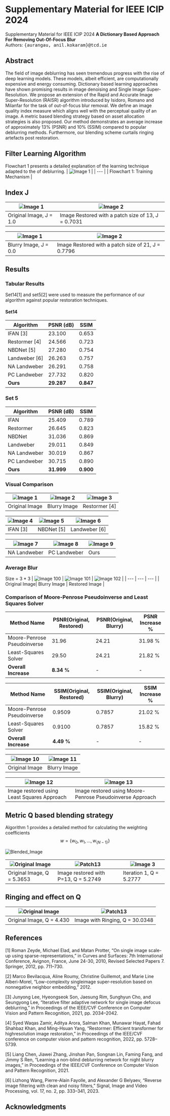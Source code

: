 # Supplementary Material for IEEE ICIP 2024
Supplementary Material for IEEE ICIP 2024
**A Dictionary Based Approach For Removing Out-Of-Focus Blur** <br />
Authors: <samp>{aurangau, anil.kokaram}@tcd.ie</samp>

## Abstract
The field of image deblurring has seen tremendous progress with the rise of deep learning models. These models, albeit efficient, are computationally expensive and energy consuming. Dictionary based learning approaches have shown promising results in image denoising and Single Image Super-Resolution. We propose an extension of the Rapid and Accurate Image Super-Resolution (RAISR) algorithm introduced by Isidoro, Romano and Milanfar for the task of out-of-focus blur removal. We define an image quality index measure which aligns well with the perceptual quality of an image. A metric based blending strategy based on asset allocation strategies is also proposed. Our method demonstrates an average increase of approximately 13% (PSNR) and 10% (SSIM) compared to popular deblurring methods. Furthermore, our blending scheme curtails ringing artefacts post restoration.

## Filter Learning Algorithm
Flowchart 1 presents a detailed explanation of the learning technique adapted to the of deblurring.
| ![Image 1](algorithms/training_flow.png) |
| --- |
| Flowchart 1: Training Mechanism |

## Index J
| ![Image 1](IndexJ_Experiments/barbara_original.png) | ![Image 2](IndexJ_Experiments/barbara_p13_restored.png) |
| --- | --- |
| Original Image, J = 1.0 | Image Restored with a patch size of 13, J = 0.7031 |

| ![Image 1](IndexJ_Experiments/barbara_blurred.png) | ![Image 2](IndexJ_Experiments/barbara_p21_rsetored.png) |
| --- | --- |
| Blurry Image, J = 0.0 | Image Restored with a patch size of 21, J = 0.7796 |


## Results

### Tabular Results 
Set14[1] and set5[2] were used to measure the performance of our algorithm against popular restoration techniques. 
#### Set14
| Algorithm | PSNR (dB) | SSIM |
| --- | --- | --- |
| IFAN [3] | 23.100 | 0.653 | 
| Restormer [4] | 24.566 | 0.723 | 
| NBDNet [5] | 27.280 | 0.754 | 
| Landweber [6] | 26.263 | 0.757 | 
| NA Landweber | 26.291 | 0.758 | 
| PC Landweber | 27.732 | 0.820 | 
| **Ours**| **29.287** | **0.847** |  

### Set 5
| Algorithm | PSNR (dB) | SSIM |
| --- | --- | --- |
| IFAN | 25.409 | 0.789 | 
| Restormer| 26.645 | 0.823 | 
| NBDNet| 31.036 | 0.869 | 
| Landweber | 29.011 | 0.849 | 
| NA Landweber | 30.019 | 0.867 | 
| PC Landweber | 30.715 | 0.890 |
| **Ours** | **31.999** | **0.900** | 

### Visual Comparison 
| ![Image 1](Superimposed_Images/face_original_superimposed.png) | ![Image 2](Superimposed_Images/face_blurred_superimposed.png) | ![Image 3](Superimposed_Images/face_restormer_superimposed.png) |
| --- | --- | --- |
| Original Image | Blurry Image | Restormer [4] |

| ![Image 4](Superimposed_Images/face_ifan_superimposed.png) | ![Image 5](Superimposed_Images/face_NBDNet_superimposed.png) | ![Image 6](Superimposed_Images/face_L_superimposed.png) |
| --- | --- | --- |
| IFAN [3] | NBDNet [5] | Landweber [6] |

| ![Image 7](Superimposed_Images/face_NAL_superimposed.png) | ![Image 8](Superimposed_Images/face_PCL_superimposed.png) | ![Image 9](Superimposed_Images/face_RAID_superimposed.png) |
| --- | --- | --- |
| NA Landweber | PC Landweber | Ours |

### Average Blur
Size = 3 * 3
| ![Image 100](Box_Blur_Comparison/barbara_original.png) | ![Image 101](Box_Blur_Comparison/barbara_blurred_3_box.png) | ![Image 102](Box_Blur_Comparison/barbara_restored_3_box.png)  |
| --- | --- | --- |
| Original Image| Blurry Image | Restored Image |

### Comparison of Moore-Penrose Pseudoinverse and Least Squares Solver
| Method Name | PSNR(Original, Restored) | PSNR(Original, Blurry) | PSNR Increase % |
| --- | --- | --- | --- |
| Moore-Penrose Pseudoinverse | 31.96 | 24.21 | 31.98 % | 
| Least-Squares Solver | 29.50 | 24.21 | 21.82 % | 
| **Overall Increase** | **8.34 %** | - | - | 

| Method Name | SSIM(Original, Restored) | SSIM(Original, Blurry) | SSIM Increase % |
| --- | --- | --- | --- | 
| Moore-Penrose Pseudoinverse | 0.9509 | 0.7857 | 21.02 % |
| Least-Squares Solver | 0.9100 | 0.7857 | 15.82 % |
| **Overall Increase** | **4.49 %** | - | - | 


| ![Image 10](MP_LS_Comparison/img_001_SRF_2_HR_original.png) | ![Image 11](MP_LS_Comparison/img_001_SRF_2_HR_blurred.png) |
| --- | --- |
| Original Image | Blurry Image |

| ![Image 12](MP_LS_Comparison/img_001_SRF_2_HR_LeastSquares_restored.png) | ![Image 13](MP_LS_Comparison/img_001_SRF_2_HR_MoorePenrose_restored.png) |
| --- | --- |
| Image restored using Least Squares Approach | Image restored using Moore-Penrose Pseudoinverse Approach |



## Metric Q based blending strategy
Algorithm 1 provides a detailed method for calculating the weighting coefficients $$w = \{w_0, w_1, \ldots, w_{\{N-1\}}\}$$ 

![Blended_Image](algorithms/blending_algorithm.png)




| ![Original Image](upd_blended_images/flower_original_new_superimposed.png) | ![Patch13](upd_blended_images/flower_P13_new_superimposed.png) | ![Image 3](upd_blended_images/flower_iter1_new_superimposed.png) |
| --- | --- | --- |
| Original Image, Q = 5.3653 | Image restored with P=13, Q = 5.2749 | Iteration 1, Q = 5.2777 |

## Ringing and effect on Q

| ![Original Image](Ringing_Experiments/wall3.png) | ![Patch13](Ringing_Experiments/wall3_ringing.png) | 
| --- | --- |
|Original Image, Q = 4.430 | Image with Ringing, Q = 30.0348 | 

## References
[1] Roman Zeyde, Michael Elad, and Matan Protter, “On
single image scale-up using sparse-representations,” in
Curves and Surfaces: 7th International Conference, Avignon, France, June 24-30, 2010, Revised Selected Papers
7. Springer, 2012, pp. 711–730.

[2] Marco Bevilacqua, Aline Roumy, Christine Guillemot,
and Marie Line Alberi-Morel, “Low-complexity singleimage super-resolution based on nonnegative neighbor
embedding,” 2012.

[3] Junyong Lee, Hyeongseok Son, Jaesung Rim, Sunghyun
Cho, and Seungyong Lee, “Iterative filter adaptive network for single image defocus deblurring,” in Proceedings of the IEEE/CVF Conference on Computer Vision
and Pattern Recognition, 2021, pp. 2034–2042.

[4] Syed Waqas Zamir, Aditya Arora, Salman Khan, Munawar Hayat, Fahad Shahbaz Khan, and Ming-Hsuan
Yang, “Restormer: Efficient transformer for highresolution image restoration,” in Proceedings of the
IEEE/CVF conference on computer vision and pattern
recognition, 2022, pp. 5728–5739.

[5] Liang Chen, Jiawei Zhang, Jinshan Pan, Songnan Lin,
Faming Fang, and Jimmy S Ren, “Learning a non-blind
deblurring network for night blurry images,” in Proceedings of the IEEE/CVF Conference on Computer Vision
and Pattern Recognition, 2021.

[6] Lizhong Wang, Pierre-Alain Fayolle, and Alexander G
Belyaev, “Reverse image filtering with clean and noisy
filters,” Signal, Image and Video Processing, vol. 17, no.
2, pp. 333–341, 2023.
## Acknowledgments
